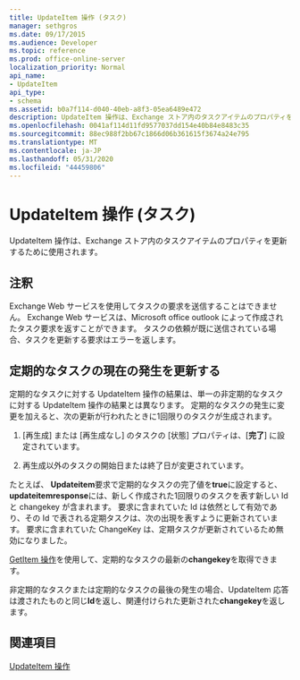 ```yaml
---
title: UpdateItem 操作 (タスク)
manager: sethgros
ms.date: 09/17/2015
ms.audience: Developer
ms.topic: reference
ms.prod: office-online-server
localization_priority: Normal
api_name:
- UpdateItem
api_type:
- schema
ms.assetid: b0a7f114-d040-40eb-a8f3-05ea6489e472
description: UpdateItem 操作は、Exchange ストア内のタスクアイテムのプロパティを更新するために使用されます。
ms.openlocfilehash: 0041af114d11fd9577037dd154e40b84e8483c35
ms.sourcegitcommit: 88ec988f2bb67c1866d06b361615f3674a24e795
ms.translationtype: MT
ms.contentlocale: ja-JP
ms.lasthandoff: 05/31/2020
ms.locfileid: "44459806"
---
```

# <a name="updateitem-operation-task"></a>UpdateItem 操作 (タスク)

UpdateItem 操作は、Exchange ストア内のタスクアイテムのプロパティを更新するために使用されます。
  
## <a name="remarks"></a>注釈

Exchange Web サービスを使用してタスクの要求を送信することはできません。 Exchange Web サービスは、Microsoft office outlook によって作成されたタスク要求を返すことができます。 タスクの依頼が既に送信されている場合、タスクを更新する要求はエラーを返します。
  
## <a name="updating-the-current-occurrence-of-a-recurring-task"></a>定期的なタスクの現在の発生を更新する

定期的なタスクに対する UpdateItem 操作の結果は、単一の非定期的なタスクに対する UpdateItem 操作の結果とは異なります。 定期的なタスクの発生に変更を加えると、次の更新が行われたときに1回限りのタスクが生成されます。
  
1. [再生成] または [再生成なし] のタスクの [状態] プロパティは、[**完了**] に設定されています。
    
2. 再生成以外のタスクの開始日または終了日が変更されています。
    
たとえば、 **Updateitem**要求で定期的なタスクの完了値を**true**に設定すると、 **updateitemresponse**には、新しく作成された1回限りのタスクを表す新しい Id と changekey が含まれます。 要求に含まれていた Id は依然として有効であり、その Id で表される定期タスクは、次の出現を表すように更新されています。 要求に含まれていた ChangeKey は、定期タスクが更新されているため無効になりました。 
  
[GetItem 操作](getitem-operation.md)を使用して、定期的なタスクの最新の**changekey**を取得できます。 
  
非定期的なタスクまたは定期的なタスクの最後の発生の場合、UpdateItem 応答は渡されたものと同じ**Id**を返し、関連付けられた更新された**changekey**を返します。
  
## <a name="see-also"></a>関連項目




  [UpdateItem 操作](updateitem-operation.md)

